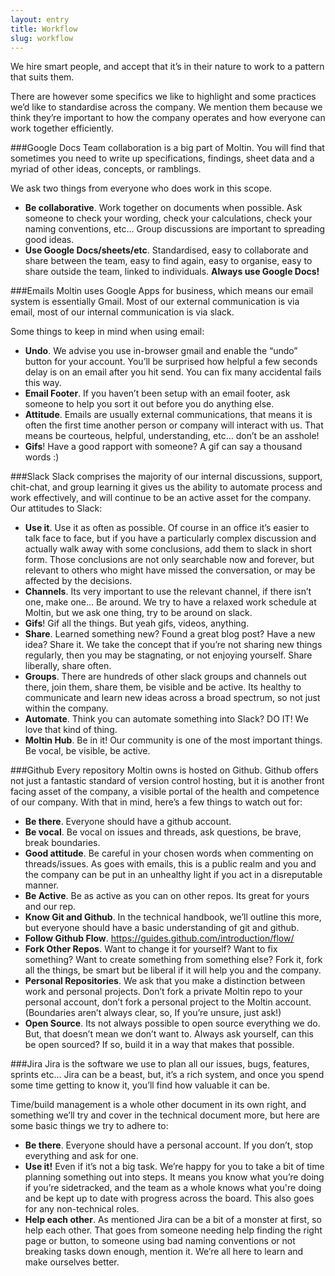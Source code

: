 ```yaml
---
layout: entry
title: Workflow
slug: workflow
---
```


We hire smart people, and accept that it’s in their nature to work to a pattern that suits them.

There are however some specifics we like to highlight and some practices we’d like to standardise across the company. We mention them because we think they’re important to how the company operates and how everyone can work together efficiently.

###Google Docs
Team collaboration is a big part of Moltin. You will find that sometimes you need to write up specifications, findings, sheet data and a myriad of other ideas, concepts, or ramblings.

We ask two things from everyone who does work in this scope.

 - **Be collaborative**. Work together on documents when possible. Ask someone to check your wording, check your calculations, check your naming conventions, etc… Group discussions are important to spreading good ideas.
 - **Use Google Docs/sheets/etc**. Standardised, easy to collaborate and share between the team, easy to find again, easy to organise, easy to share outside the team, linked to individuals. **Always use Google Docs!**

###Emails
Moltin uses Google Apps for business, which means our email system is essentially Gmail. Most of our external communication is via email, most of our internal communication is via slack.

Some things to keep in mind when using email:

 - **Undo**. We advise you use in-browser gmail and enable the “undo” button for your account. You’ll be surprised how helpful a few seconds delay is on an email after you hit send. You can fix many accidental fails this way.
 - **Email Footer**. If you haven’t been setup with an email footer, ask someone to help you sort it out before you do anything else.
 - **Attitude**. Emails are usually external communications, that means it is often the first time another person or company will interact with us. That means be courteous, helpful, understanding, etc…  don’t be an asshole!
 - **Gifs**! Have a good rapport with someone? A gif can say a thousand words :)


###Slack
Slack comprises the majority of our internal discussions, support, chit-chat, and group learning it gives us the ability to automate process and work effectively, and will continue to be an active asset for the company.
Our attitudes to Slack:

 - **Use it**. Use it as often as possible. Of course in an office it’s easier to talk face to face, but if you have a particularly complex discussion and actually walk away with some conclusions, add them to slack in short form. Those conclusions are not only searchable now and forever, but relevant to others who might have missed the conversation, or may be affected by the decisions.
 - **Channels**. Its very important to use the relevant channel, if there isn’t one, make one…
Be around. We try to have a relaxed work schedule at Moltin, but we ask one thing, try to be around on slack.
 - **Gifs**! Gif all the things. But yeah gifs, videos, anything.
 - **Share**. Learned something new? Found a great blog post? Have a new idea? Share it. We take the concept that if you’re not sharing new things regularly, then you may be stagnating, or not enjoying yourself. Share liberally, share often.
 - **Groups**. There are hundreds of other slack groups and channels out there, join them, share them, be visible and be active. Its healthy to communicate and learn new ideas across a broad spectrum, so not just within the company.
 - **Automate**. Think you can automate something into Slack? DO IT! We love that kind of thing.
 - **Moltin Hub**. Be in it! Our community is one of the most important things. Be vocal, be visible, be active.

###Github
Every repository Moltin owns is hosted on Github. Github offers not just a fantastic standard of version control hosting, but it is another front facing asset of the company, a visible portal of the health and competence of our company. With that in mind, here’s a few things to watch out for:

 - **Be there**. Everyone should have a github account.
 - **Be vocal**. Be vocal on issues and threads, ask questions, be brave, break boundaries.
 - **Good attitude**. Be careful in your chosen words when commenting on threads/issues. As goes with emails, this is a public realm and you and the company can be put in an unhealthy light if you act in a disreputable manner.
 - **Be Active**. Be as active as you can on other repos. Its great for yours and our rep.
 - **Know Git and Github**. In the technical handbook, we’ll outline this more, but everyone should have a basic understanding of git and github.
 - **Follow Github Flow**. https://guides.github.com/introduction/flow/
 - **Fork Other Repos**. Want to change it for yourself? Want to fix something? Want to create something from something else? Fork it, fork all the things, be smart but be liberal if it will help you and the company.
 - **Personal Repositories**. We ask that you make a distinction between work and personal projects. Don’t fork a private Moltin repo to your personal account, don’t fork a personal project to the Moltin account. (Boundaries aren’t always clear, so, If you’re unsure, just ask!)
 - **Open Source**. Its not always possible to open source everything we do. But, that doesn’t mean we don’t want to. Always ask yourself, can this be open sourced? If so, build it in a way that makes that possible.

###Jira
Jira is the software we use to plan all our issues, bugs, features, sprints etc… Jira can be a beast, but, it’s a rich system, and once you spend some time getting to know it, you’ll find how valuable it can be.

Time/build management is a whole other document in its own right, and something we’ll try and cover in the technical document more, but here are some basic things we try to adhere to:

 - **Be there**. Everyone should have a personal account. If you don’t, stop everything and ask for one.
 - **Use it!** Even if it’s not a big task. We’re happy for you to take a bit of time planning something out into steps. It means you know what you’re doing if you’re sidetracked, and the team as a whole knows what you're doing and be kept up to date with progress across the board. This also goes for any non-technical roles.
 - **Help each other**. As mentioned Jira can be a bit of a monster at first, so help each other. That goes from someone needing help finding the right page or button, to someone using bad naming conventions or not breaking tasks down enough, mention it. We’re all here to learn and make ourselves better.
